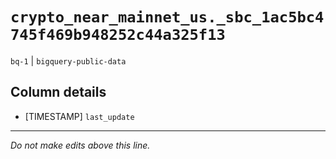 # `crypto_near_mainnet_us._sbc_1ac5bc4745f469b948252c44a325f13`
`bq-1` | `bigquery-public-data`

## Column details
* [TIMESTAMP] `last_update`

-------------------------------------------------------------------------------
*Do not make edits above this line.*
